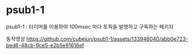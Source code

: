 # psub1-1

psub1-1 : 타이머를 이용하여 100msec 마다 토픽을 발행하고 구독하는 패키지

동작영상
https://github.com/cubejun/psub1-1/assets/133946040/abb0e723-bed6-48cb-9ce5-e2b5e91616ef

